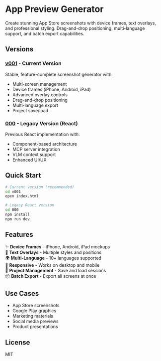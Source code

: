 # App Preview Generator

Create stunning App Store screenshots with device frames, text overlays, and professional styling. Drag-and-drop positioning, multi-language support, and batch export capabilities.

## Versions

### [v001](./v001) - Current Version
Stable, feature-complete screenshot generator with:
- Multi-screen management
- Device frames (iPhone, Android, iPad)
- Advanced overlay controls
- Drag-and-drop positioning
- Multi-language export
- Project save/load

### [000](./000) - Legacy Version (React)
Previous React implementation with:
- Component-based architecture
- MCP server integration
- VLM context support
- Enhanced UI/UX

## Quick Start

```bash
# Current version (recommended)
cd v001
open index.html

# Legacy React version
cd 000
npm install
npm run dev
```

## Features

✨ **Device Frames** - iPhone, Android, iPad mockups  
🎨 **Text Overlays** - Multiple styles and positions  
🌍 **Multi-Language** - 10+ languages supported  
📱 **Responsive** - Works on desktop and mobile  
💾 **Project Management** - Save and load sessions  
📦 **Batch Export** - Export all screens at once  

## Use Cases

- App Store screenshots
- Google Play graphics
- Marketing materials
- Social media previews
- Product presentations

## License

MIT